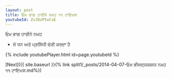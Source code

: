 ```yaml
---
layout: post
title: ਓਮ ਭਾਗ ਹਾਰੀਨੇ ਨਮਹ ੧੧ ਟਾਇਮਸ
youtubeId: ZvJDzP5xCxE
---
```

 
 
 ਓਮ ਭਾਗ ਹਾਰੀਨੇ ਨਮਹ  
 
 -  ਜੋ ਧਨ ਅਤੇ ਪ੍ਰਸਿੱਧੀ ਚੋਰੀ ਕਰਦਾ ਹੈ 
 
  
 
  
 
 
 
 
 
 


{% include youtubePlayer.html id=page.youtubeId %}
 
[Next]({{ site.baseurl }}{% link  split1/_posts/2014-04-07-ਓਮ ਭੀਜਦ੍ਯਕਸ਼ਯ ਨਮਹ ੧੧ ਟਾਇਮਸ.md%})
 
